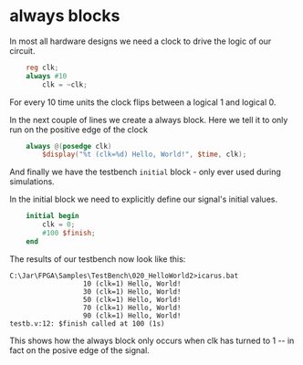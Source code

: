 # always blocks

In most all hardware designs we need a clock to drive the logic of our circuit.

```verilog
	reg clk;
	always #10 
		clk = ~clk; 
```

For every 10 time units the clock flips between a logical 1 and logical 0. 

In the next couple of lines we create a always block. Here we tell it to only run on the positive edge of the clock

```verilog
	always @(posedge clk)
		$display("%t (clk=%d) Hello, World!", $time, clk);
```

And finally we have the testbench `initial` block - only ever used during simulations. 

In the initial block we need to explicitly define our signal's initial values.

```verilog
	initial begin
		clk = 0;
		#100 $finish;
	end
```

The results of our testbench now look like this: 

```
C:\Jar\FPGA\Samples\TestBench\020_HelloWorld2>icarus.bat
                  10 (clk=1) Hello, World!
                  30 (clk=1) Hello, World!
                  50 (clk=1) Hello, World!
                  70 (clk=1) Hello, World!
                  90 (clk=1) Hello, World!
testb.v:12: $finish called at 100 (1s)
```

This shows how the always block only occurs when clk has turned to 1 -- in fact on the posive edge of the signal.
